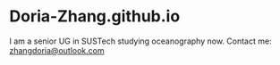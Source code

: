 # Doria-Zhang.github.io

I am a senior UG in SUSTech studying oceanography now.
Contact me: zhangdoria@outlook.com
